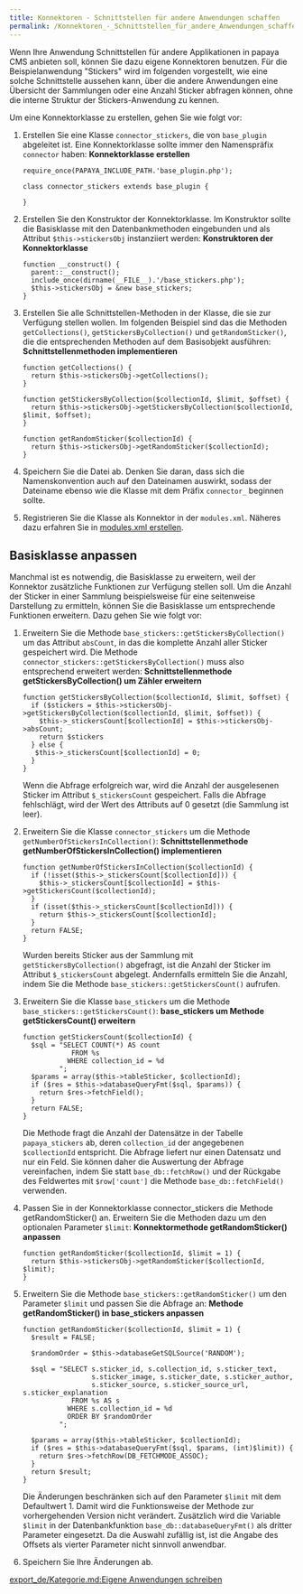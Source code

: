 ```yaml
---
title: Konnektoren - Schnittstellen für andere Anwendungen schaffen
permalink: /Konnektoren_-_Schnittstellen_für_andere_Anwendungen_schaffen/
---
```


Wenn Ihre Anwendung Schnittstellen für andere Applikationen in papaya CMS anbieten soll, können Sie dazu eigene Konnektoren benutzen. Für die Beispielanwendung "Stickers" wird im folgenden vorgestellt, wie eine solche Schnittstelle aussehen kann, über die andere Anwendungen eine Übersicht der Sammlungen oder eine Anzahl Sticker abfragen können, ohne die interne Struktur der Stickers-Anwendung zu kennen.

Um eine Konnektorklasse zu erstellen, gehen Sie wie folgt vor:

1.  Erstellen Sie eine Klasse `connector_stickers`, die von `base_plugin` abgeleitet ist. Eine Konnektorklasse sollte immer den Namenspräfix `connector` haben: **Konnektorklasse erstellen**
    ~~~~ {.php}
    require_once(PAPAYA_INCLUDE_PATH.'base_plugin.php');

    class connector_stickers extends base_plugin {

    }
    ~~~~

2.  Erstellen Sie den Konstruktor der Konnektorklasse. Im Konstruktor sollte die Basisklasse mit den Datenbankmethoden eingebunden und als Attribut `$this->stickersObj` instanziiert werden: **Konstruktoren der Konnektorklasse**
    ~~~~ {.php}
    function __construct() {
      parent::__construct();
      include_once(dirname(__FILE__).'/base_stickers.php');
      $this->stickersObj = &new base_stickers;
    }
    ~~~~

3.  Erstellen Sie alle Schnittstellen-Methoden in der Klasse, die sie zur Verfügung stellen wollen. Im folgenden Beispiel sind das die Methoden `getCollections()`, `getStickersByCollection()` und `getRandomSticker()`, die die entsprechenden Methoden auf dem Basisobjekt ausführen: **Schnittstellenmethoden implementieren**
    ~~~~ {.php}
    function getCollections() {
      return $this->stickersObj->getCollections();
    }

    function getStickersByCollection($collectionId, $limit, $offset) {
      return $this->stickersObj->getStickersByCollection($collectionId, $limit, $offset);
    }

    function getRandomSticker($collectionId) {
      return $this->stickersObj->getRandomSticker($collectionId);
    }
    ~~~~

4.  Speichern Sie die Datei ab. Denken Sie daran, dass sich die Namenskonvention auch auf den Dateinamen auswirkt, sodass der Dateiname ebenso wie die Klasse mit dem Präfix `connector_` beginnen sollte.
5.  Registrieren Sie die Klasse als Konnektor in der `modules.xml`. Näheres dazu erfahren Sie in [modules.xml erstellen](/modules.xml_erstellen ).

Basisklasse anpassen
--------------------

Manchmal ist es notwendig, die Basisklasse zu erweitern, weil der Konnektor zusätzliche Funktionen zur Verfügung stellen soll. Um die Anzahl der Sticker in einer Sammlung beispielsweise für eine seitenweise Darstellung zu ermitteln, können Sie die Basisklasse um entsprechende Funktionen erweitern. Dazu gehen Sie wie folgt vor:

1.  Erweitern Sie die Methode `base_stickers::getStickersByCollection()` um das Attribut `absCount`, in das die komplette Anzahl aller Sticker gespeichert wird. Die Methode `connector_stickers::getStickersByCollection()` muss also entsprechend erweitert werden: **Schnittstellenmethode getStickersByCollection() um Zähler erweitern**
    ~~~~ {.php}
    function getStickersByCollection($collectionId, $limit, $offset) {
      if ($stickers = $this->stickersObj->getStickersByCollection($collectionId, $limit, $offset)) {
        $this->_stickersCount[$collectionId] = $this->stickersObj->absCount;
        return $stickers
      } else {
       $this->_stickersCount[$collectionId] = 0;
      }
    }
    ~~~~

    Wenn die Abfrage erfolgreich war, wird die Anzahl der ausgelesenen Sticker im Attribut `$_stickersCount` gespeichert. Falls die Abfrage fehlschlägt, wird der Wert des Attributs auf 0 gesetzt (die Sammlung ist leer).

2.  Erweitern Sie die Klasse `connector_stickers` um die Methode `getNumberOfStickersInCollection()`: **Schnittstellenmethode getNumberOfStickersInCollection() implementieren**
    ~~~~ {.php}
    function getNumberOfStickersInCollection($collectionId) {
      if (!isset($this->_stickersCount[$collectionId])) {
        $this->_stickersCount[$collectionId] = $this->getStickersCount($collectionId);
      }
      if (isset($this->_stickersCount[$collectionId])) {
        return $this->_stickersCount[$collectionId];
      }
      return FALSE;
    }
    ~~~~

    Wurden bereits Sticker aus der Sammlung mit `getStickersByCollection()` abgefragt, ist die Anzahl der Sticker im Attribut `$_stickersCount` abgelegt. Andernfalls ermitteln Sie die Anzahl, indem Sie die Methode `base_stickers::getStickersCount()` aufrufen.

3.  Erweitern Sie die Klasse `base_stickers` um die Methode `base_stickers::getStickersCount()`: **base_stickers um Methode getStickersCount() erweitern**
    ~~~~ {.php}
    function getStickersCount($collectionId) {
      $sql = "SELECT COUNT(*) AS count
                FROM %s
               WHERE collection_id = %d
             ";
      $params = array($this->tableSticker, $collectionId);
      if ($res = $this->databaseQueryFmt($sql, $params)) {
        return $res->fetchField();
      }
      return FALSE;
    }
    ~~~~

    Die Methode fragt die Anzahl der Datensätze in der Tabelle `papaya_stickers` ab, deren `collection_id` der angegebenen `$collectionId` entspricht. Die Abfrage liefert nur einen Datensatz und nur ein Feld. Sie können daher die Auswertung der Abfrage vereinfachen, indem Sie statt `base_db::fetchRow()` und der Rückgabe des Feldwertes mit `$row['count']` die Methode `base_db::fetchField()` verwenden.

4.  Passen Sie in der Konnektorklasse connector_stickers die Methode getRandomSticker() an. Erweitern Sie die Methoden dazu um den optionalen Parameter `$limit`: **Konnektormethode getRandomSticker() anpassen**
    ~~~~ {.php}
    function getRandomSticker($collectionId, $limit = 1) {
      return $this->stickersObj->getRandomSticker($collectionId, $limit);
    }
    ~~~~

5.  Erweitern Sie die Methode `base_stickers::getRandomSticker()` um den Parameter `$limit` und passen Sie die Abfrage an: **Methode getRandomSticker() in base_stickers anpassen**
    ~~~~ {.php}
    function getRandomSticker($collectionId, $limit = 1) {
      $result = FALSE;

      $randomOrder = $this->databaseGetSQLSource('RANDOM');

      $sql = "SELECT s.sticker_id, s.collection_id, s.sticker_text,
                     s.sticker_image, s.sticker_date, s.sticker_author,
                     s.sticker_source, s.sticker_source_url, s.sticker_explanation
                FROM %s AS s
               WHERE s.collection_id = %d
               ORDER BY $randomOrder
             ";

      $params = array($this->tableSticker, $collectionId);
      if ($res = $this->databaseQueryFmt($sql, $params, (int)$limit)) {
        return $res->fetchRow(DB_FETCHMODE_ASSOC);
      }
      return $result;
    }
    ~~~~

    Die Änderungen beschränken sich auf den Parameter `$limit` mit dem Defaultwert 1. Damit wird die Funktionsweise der Methode zur vorhergehenden Version nicht verändert. Zusätzlich wird die Variable `$limit` in der Datenbankfunktion `base_db::databaseQueryFmt()` als dritter Parameter eingesetzt. Da die Auswahl zufällig ist, ist die Angabe des Offsets als vierter Parameter nicht sinnvoll anwendbar.

6.  Speichern Sie Ihre Änderungen ab.

[export_de/Kategorie.md:Eigene Anwendungen schreiben](export_de/Kategorie.md:Eigene_Anwendungen_schreiben )
